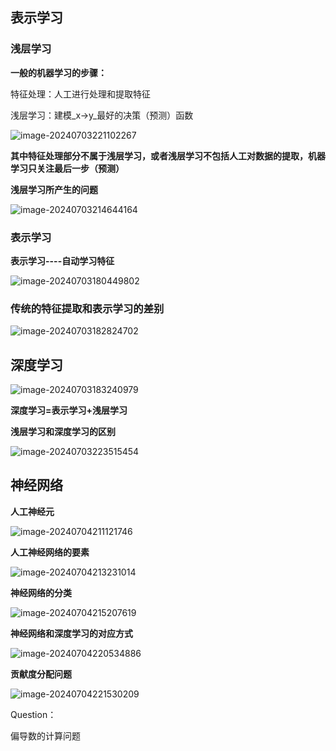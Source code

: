 ## 表示学习

### 浅层学习

**一般的机器学习的步骤：**

特征处理：人工进行处理和提取特征

浅层学习：建模_x->y_最好的决策（预测）函数

![image-20240703221102267](..\..\Image\image-20240703221102267.png)

**其中特征处理部分不属于浅层学习，或者浅层学习不包括人工对数据的提取，机器学习只关注最后一步（预测）**

**浅层学习所产生的问题**

![image-20240703214644164](..\..\Image\image-20240703214644164.png)

### 表示学习

**表示学习----自动学习特征**

![image-20240703180449802](..\..\Image\image-20240703180449802.png)

### 传统的特征提取和表示学习的差别

![image-20240703182824702](..\..\Image\image-20240703182824702.png)

## 深度学习

![image-20240703183240979](..\..\Image\image-20240703183240979.png)

**深度学习=表示学习+浅层学习**

**浅层学习和深度学习的区别**

![image-20240703223515454](..\..\Image\image-20240703223515454.png)

## 神经网络

**人工神经元**

![image-20240704211121746](..\..\Image\image-20240704211121746.png)

**人工神经网络的要素**

![image-20240704213231014](..\..\Image\image-20240704213231014.png)

**神经网络的分类**

![image-20240704215207619](..\..\Image\image-20240704215207619.png)

**神经网络和深度学习的对应方式**

![image-20240704220534886](..\..\Image\image-20240704220534886.png)

**贡献度分配问题**

![image-20240704221530209](..\..\Image\image-20240704221530209.png)

Question：

偏导数的计算问题
